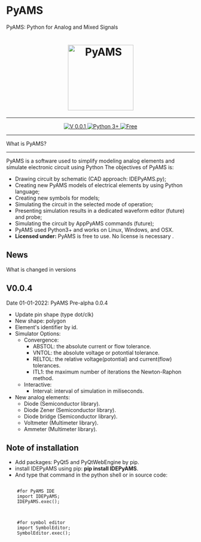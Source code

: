 
# PyAMS
PyAMS: Python for Analog and Mixed Signals

<h1 align="center">
    <a href="https://www.pyams.org"><img src="https://pyams.org/logo.png" width="175px" alt="PyAMS"></a>
</h1>

---

<p align="center">
 
 <a href="#News">
    <img src="https://img.shields.io/badge/Version-0.0.1-blue" alt="V 0.0.1">
 </a>
  <a href="#Installation">
      <img src="https://img.shields.io/badge/Python->=3-blue" alt="Python 3+">
  </a>
    
  <a href="https://github.com/d-fathi/PyAMS/blob/main/LICENSE">
      <img src="https://img.shields.io/badge/License-Free-blue" alt="Free">
  </a>
</p>


**************
What is PyAMS?
**************

PyAMS is a software used to simplify modeling analog elements and simulate electronic circuit using Python
The objectives of PyAMS is:

*	Drawing circuit by schematic (CAD approach: IDEPyAMS.py);
*	Creating new PyAMS models of electrical elements by using Python language;
*	Creating new symbols for models;
*	Simulating the circuit in the selected mode of operation;
*	Presenting simulation results in a dedicated waveform editor (future) and probe;
*   Simulating the circuit by AppPyAMS commands (future);
*   PyAMS used Python3+ and works on  Linux, Windows, and OSX.
*   **Licensed under:** PyAMS is free to use. No license is necessary .


## News

What is changed in versions

V0.0.4
--------
Date 01-01-2022: PyAMS Pre-alpha 0.0.4

* Update pin shape (type dot/clk)
* New shape: polygon
* Element's identifier by id.
* Simulator Options:
    * Convergence:
         * ABSTOL: the absolute current or flow tolerance.
         * VNTOL: the absolute voltage or potontial tolerance.
         * RELTOL: the relative voltage(potontial) and current(flow) tolerances.
         * ITL1: the maximum number of iterations the Newton-Raphon method.
    * Interactive:
         * Interval: interval of simulation in miliseconds.
* New analog elements:
    * Diode (Semiconductor library).
    * Diode Zener (Semiconductor library).
    * Diode bridge (Semiconductor library).
    * Voltmeter (Multimeter library).
    * Ammeter (Multimeter library).
	

## Note of installation

*   Add packages: PyQt5 and PyQtWebEngine by pip.
*   install IDEPyAMS using pip: **pip install IDEPyAMS**.
*   And type that command in the python shell or in source code:

```

    #for PyAMS IDE
    import IDEPyAMS;
    IDEPyAMS.exec();
	
```


```

    #for symbol editor
    import SymbolEditor;
    SymbolEditor.exec();
```
